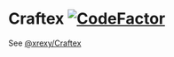 # Craftex [![CodeFactor](https://www.codefactor.io/repository/github/zertex-labs/craftex/badge/main)](https://www.codefactor.io/repository/github/zertex-labs/craftex/overview/main)

See [@xrexy/Craftex](https://github.com/xrexy/Craftex)
